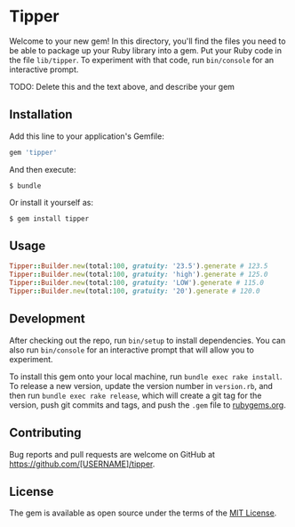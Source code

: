 # Tipper

Welcome to your new gem! In this directory, you'll find the files you need to be able to package up your Ruby library into a gem. Put your Ruby code in the file `lib/tipper`. To experiment with that code, run `bin/console` for an interactive prompt.

TODO: Delete this and the text above, and describe your gem

## Installation

Add this line to your application's Gemfile:

```ruby
gem 'tipper'
```

And then execute:

    $ bundle

Or install it yourself as:

    $ gem install tipper

## Usage

```ruby
Tipper::Builder.new(total:100, gratuity: '23.5').generate # 123.5
Tipper::Builder.new(total:100, gratuity: 'high').generate # 125.0
Tipper::Builder.new(total:100, gratuity: 'LOW').generate # 115.0
Tipper::Builder.new(total:100, gratuity: '20').generate # 120.0
```
## Development

After checking out the repo, run `bin/setup` to install dependencies. You can also run `bin/console` for an interactive prompt that will allow you to experiment.

To install this gem onto your local machine, run `bundle exec rake install`. To release a new version, update the version number in `version.rb`, and then run `bundle exec rake release`, which will create a git tag for the version, push git commits and tags, and push the `.gem` file to [rubygems.org](https://rubygems.org).

## Contributing

Bug reports and pull requests are welcome on GitHub at https://github.com/[USERNAME]/tipper.

## License

The gem is available as open source under the terms of the [MIT License](http://opensource.org/licenses/MIT).
